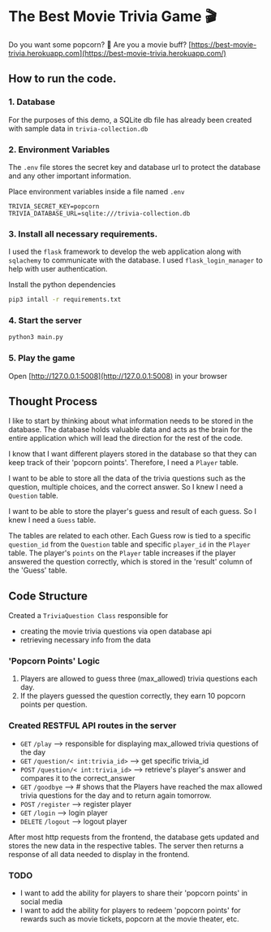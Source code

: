 # The Best Movie Trivia Game 🎬
Do you want some popcorn? 🍿
Are you a movie buff?
[https://best-movie-trivia.herokuapp.com](https://best-movie-trivia.herokuapp.com/)

## How to run the code.

### 1. Database

For the purposes of this demo, a SQLite db file has already been created with sample data in `trivia-collection.db`

### 2. Environment Variables

The `.env` file stores the secret key and database url to protect the database and any other important information.

Place environment variables inside a file named `.env`

```
TRIVIA_SECRET_KEY=popcorn
TRIVIA_DATABASE_URL=sqlite:///trivia-collection.db
```



### 3. Install all necessary requirements.

I used the `flask` framework to develop the web application along with `sqlachemy` to communicate with the database.
I used `flask_login_manager` to help with user authentication.

Install the python dependencies

```sh
pip3 intall -r requirements.txt
```

### 4. Start the server

```sh
python3 main.py
```

### 5. Play the game

Open [http://127.0.0.1:5008](http://127.0.0.1:5008) in your browser


## Thought Process

I like to start by thinking about what information needs to be stored in the database.
The database holds valuable data and acts as the brain for the entire application which will lead the direction for the
rest of the code.

I know that I want different players stored in the database so that they can keep track of their 'popcorn points'.
Therefore, I need a `Player` table.

I want to be able to store all the data of the trivia questions such as the question, multiple choices, and
the correct answer. So I knew I need a `Question` table.

I want to be able to store the player's guess and result of each guess. So I knew I need a `Guess` table.

The tables are related to each other. Each Guess row is tied to a specific `question_id` from the `Question` table and
specific `player_id` in the `Player` table. The player's `points` on the `Player` table increases if the player answered
the question correctly, which is stored in the 'result' column of the 'Guess' table.


## Code Structure
Created a `TriviaQuestion Class` responsible for
* creating the movie trivia questions via open database api
* retrieving necessary info from the data

### 'Popcorn Points' Logic
1) Players are allowed to guess three (max_allowed) trivia questions each day.
2) If the players guessed the question correctly, they earn 10 popcorn points per question.

### Created RESTFUL API routes in the server
* `GET` `/play` --> responsible for displaying max_allowed trivia questions of the day
* `GET` `/question/< int:trivia_id>` --> get specific trivia_id
* `POST` `/question/< int:trivia_id>` --> retrieve's player's answer and compares it to the correct_answer
* `GET` `/goodbye` --> # shows that the Players have reached the max allowed trivia questions for the day and to return again tomorrow.
* `POST` `/register` --> register player
* `GET` `/login` --> login player
* `DELETE` `/logout` --> logout player

After most http requests from the frontend, the database gets updated and stores the new data in the respective tables.
The server then returns a response of all data needed to display in the frontend.

### TODO

* I want to add the ability for players to share their 'popcorn points' in social media
* I want to add the ability for players to redeem 'popcorn points' for rewards such as movie tickets, popcorn at the movie theater, etc.
